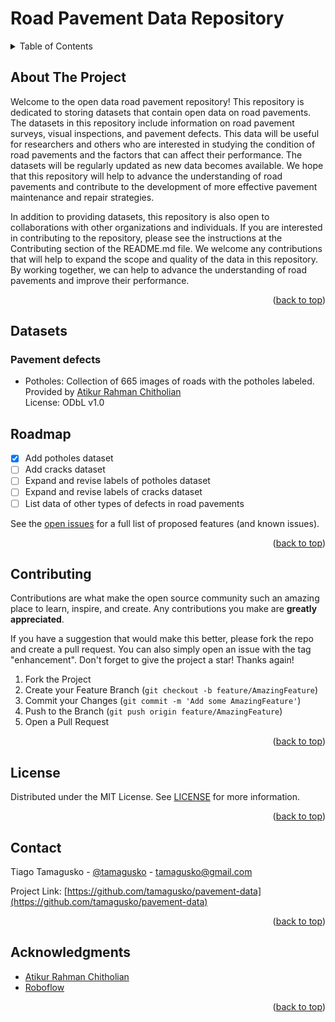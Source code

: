 <a name="readme-top"></a>
# Road Pavement Data Repository

<details>
  <summary>Table of Contents</summary>
  <ol>
    <li><a href="#about-the-project">About The Project</a>
    <li><a href="#datasets">Datasets</a>
    <li><a href="#roadmap">Roadmap</a></li>
    <li><a href="#contributing">Contributing</a></li>
    <li><a href="#license">License</a></li>
    <li><a href="#contact">Contact</a></li>
    <li><a href="#acknowledgments">Acknowledgments</a></li>
  </ol>
</details>


## About The Project

Welcome to the open data road pavement repository! This repository is dedicated to storing datasets that contain open data on road pavements. The datasets in this repository include information on road pavement surveys, visual inspections, and pavement defects. This data will be useful for researchers and others who are interested in studying the condition of road pavements and the factors that can affect their performance. The datasets will be regularly updated as new data becomes available. We hope that this repository will help to advance the understanding of road pavements and contribute to the development of more effective pavement maintenance and repair strategies.

In addition to providing datasets, this repository is also open to collaborations with other organizations and individuals. If you are interested in contributing to the repository, please see the instructions at the Contributing section of the README.md file. We welcome any contributions that will help to expand the scope and quality of the data in this repository. By working together, we can help to advance the understanding of road pavements and improve their performance.

<p align="right">(<a href="#readme-top">back to top</a>)</p>

## Datasets

### Pavement defects

- Potholes: Collection of 665 images of roads with the potholes labeled.  
Provided by [Atikur Rahman Chitholian](https://github.com/chitholian/Potholes-Detection)  
License: ODbL v1.0
## Roadmap

- [x] Add potholes dataset
- [ ] Add cracks dataset
- [ ] Expand and revise labels of potholes dataset
- [ ] Expand and revise labels of cracks dataset
- [ ] List data of other types of defects in road pavements 

See the [open issues](https://github.com/tamagusko/pav-data/issues) for a full list of proposed features (and known issues).

<p align="right">(<a href="#readme-top">back to top</a>)</p>

## Contributing

Contributions are what make the open source community such an amazing place to learn, inspire, and create. Any contributions you make are **greatly appreciated**.

If you have a suggestion that would make this better, please fork the repo and create a pull request. You can also simply open an issue with the tag "enhancement".
Don't forget to give the project a star! Thanks again!

1. Fork the Project
2. Create your Feature Branch (`git checkout -b feature/AmazingFeature`)
3. Commit your Changes (`git commit -m 'Add some AmazingFeature'`)
4. Push to the Branch (`git push origin feature/AmazingFeature`)
5. Open a Pull Request

<p align="right">(<a href="#readme-top">back to top</a>)</p>

## License

Distributed under the MIT License. See [LICENSE](LICENSE.md) for more information.

<p align="right">(<a href="#readme-top">back to top</a>)</p>

## Contact

Tiago Tamagusko - [@tamagusko](https://github.com/tamagusko) - tamagusko@gmail.com

Project Link: [https://github.com/tamagusko/pavement-data](https://github.com/tamagusko/pavement-data)

<p align="right">(<a href="#readme-top">back to top</a>)</p>

## Acknowledgments

* [Atikur Rahman Chitholian](https://github.com/chitholian/Potholes-Detection)
* [Roboflow](https://roboflow.com/)

<p align="right">(<a href="#readme-top">back to top</a>)</p>

